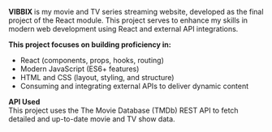 <strong> VIBBIX </strong> is my movie and TV series streaming website, developed as the final project of the React module. This project serves to enhance my skills in modern web development using React and external API integrations.

<strong> This project focuses on building proficiency in: </strong>

- React (components, props, hooks, routing)
- Modern JavaScript (ES6+ features)
- HTML and CSS (layout, styling, and structure)
- Consuming and integrating external APIs to deliver dynamic content

<strong> API Used </strong>
<br> 
This project uses the The Movie Database (TMDb) REST API to fetch detailed and up-to-date movie and TV show data.
